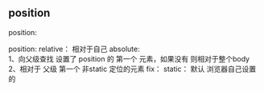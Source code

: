 ## position

position:


position:
relative：  相对于自己
absolute:   
            1、向父级查找 设置了 position 的 第一个 元素，如果没有 则相对于整个body
            2、相对于 父级 第一个 非static 定位的元素
fix：
static：    默认 浏览器自己设置的